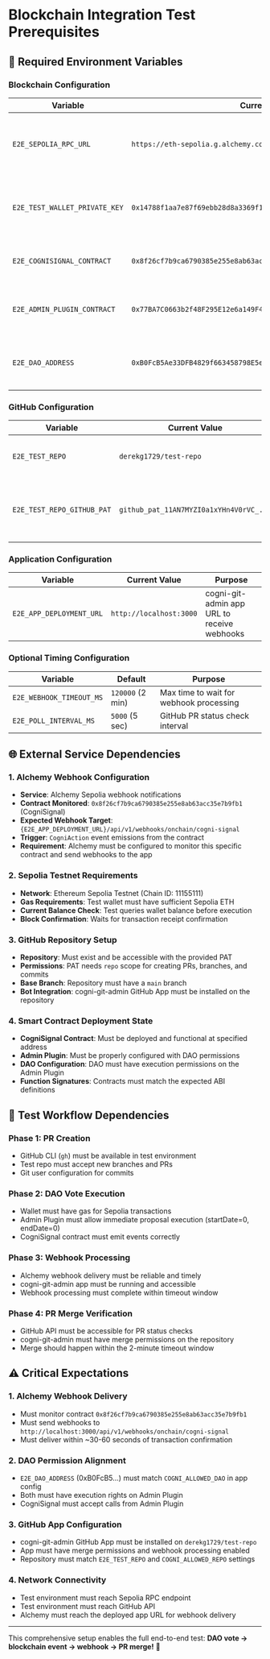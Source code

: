 # Blockchain Integration Test Prerequisites

## 🔧 Required Environment Variables

### Blockchain Configuration

| Variable | Current Value | Purpose |
|----------|---------------|---------|
| `E2E_SEPOLIA_RPC_URL` | `https://eth-sepolia.g.alchemy.com/v2/d-5ZoOLWfQQSzyHMauO3D` | Sepolia testnet RPC endpoint for blockchain interactions |
| `E2E_TEST_WALLET_PRIVATE_KEY` | `0x14788f1aa7e87f69ebb28d8a3369f1f55ffcfc3db349602f4041baaa0dde0ac1` | Test wallet private key (must have Sepolia ETH for gas) |
| `E2E_COGNISIGNAL_CONTRACT` | `0x8f26cf7b9ca6790385e255e8ab63acc35e7b9fb1` | CogniSignal contract address on Sepolia |
| `E2E_ADMIN_PLUGIN_CONTRACT` | `0x77BA7C0663b2f48F295E12e6a149F4882404B4ea` | Aragon Admin Plugin contract address |
| `E2E_DAO_ADDRESS` | `0xB0FcB5Ae33DFB4829f663458798E5e3843B21839` | DAO address that owns the Admin Plugin |

### GitHub Configuration  

| Variable | Current Value | Purpose |
|----------|---------------|---------|
| `E2E_TEST_REPO` | `derekg1729/test-repo` | GitHub repository for creating test PRs |
| `E2E_TEST_REPO_GITHUB_PAT` | `github_pat_11AN7MYZI0a1xYHn4V0rVC_...` | GitHub Personal Access Token with repo permissions |

### Application Configuration

| Variable | Current Value | Purpose |
|----------|---------------|---------|
| `E2E_APP_DEPLOYMENT_URL` | `http://localhost:3000` | cogni-git-admin app URL to receive webhooks |

### Optional Timing Configuration

| Variable | Default | Purpose |
|----------|---------|---------|
| `E2E_WEBHOOK_TIMEOUT_MS` | `120000` (2 min) | Max time to wait for webhook processing |
| `E2E_POLL_INTERVAL_MS` | `5000` (5 sec) | GitHub PR status check interval |

## 🌐 External Service Dependencies

### 1. Alchemy Webhook Configuration 

- **Service**: Alchemy Sepolia webhook notifications
- **Contract Monitored**: `0x8f26cf7b9ca6790385e255e8ab63acc35e7b9fb1` (CogniSignal)
- **Expected Webhook Target**: `{E2E_APP_DEPLOYMENT_URL}/api/v1/webhooks/onchain/cogni-signal`
- **Trigger**: `CogniAction` event emissions from the contract
- **Requirement**: Alchemy must be configured to monitor this specific contract and send webhooks to the app

### 2. Sepolia Testnet Requirements

- **Network**: Ethereum Sepolia Testnet (Chain ID: 11155111)
- **Gas Requirements**: Test wallet must have sufficient Sepolia ETH
- **Current Balance Check**: Test queries wallet balance before execution
- **Block Confirmation**: Waits for transaction receipt confirmation

### 3. GitHub Repository Setup

- **Repository**: Must exist and be accessible with the provided PAT
- **Permissions**: PAT needs `repo` scope for creating PRs, branches, and commits  
- **Base Branch**: Repository must have a `main` branch
- **Bot Integration**: cogni-git-admin GitHub App must be installed on the repository

### 4. Smart Contract Deployment State

- **CogniSignal Contract**: Must be deployed and functional at specified address
- **Admin Plugin**: Must be properly configured with DAO permissions
- **DAO Configuration**: DAO must have execution permissions on the Admin Plugin
- **Function Signatures**: Contracts must match the expected ABI definitions

## 🔄 Test Workflow Dependencies

### Phase 1: PR Creation

- GitHub CLI (`gh`) must be available in test environment
- Test repo must accept new branches and PRs
- Git user configuration for commits

### Phase 2: DAO Vote Execution  

- Wallet must have gas for Sepolia transactions
- Admin Plugin must allow immediate proposal execution (startDate=0, endDate=0)
- CogniSignal contract must emit events correctly

### Phase 3: Webhook Processing

- Alchemy webhook delivery must be reliable and timely
- cogni-git-admin app must be running and accessible
- Webhook processing must complete within timeout window

### Phase 4: PR Merge Verification

- GitHub API must be accessible for PR status checks
- cogni-git-admin must have merge permissions on the repository
- Merge should happen within the 2-minute timeout window

## ⚠️ Critical Expectations

### 1. Alchemy Webhook Delivery
- Must monitor contract `0x8f26cf7b9ca6790385e255e8ab63acc35e7b9fb1` 
- Must send webhooks to `http://localhost:3000/api/v1/webhooks/onchain/cogni-signal`
- Must deliver within ~30-60 seconds of transaction confirmation

### 2. DAO Permission Alignment
- `E2E_DAO_ADDRESS` (0xB0FcB5...) must match `COGNI_ALLOWED_DAO` in app config
- Both must have execution rights on Admin Plugin
- CogniSignal must accept calls from Admin Plugin

### 3. GitHub App Configuration
- cogni-git-admin GitHub App must be installed on `derekg1729/test-repo`
- App must have merge permissions and webhook processing enabled
- Repository must match `E2E_TEST_REPO` and `COGNI_ALLOWED_REPO` settings

### 4. Network Connectivity
- Test environment must reach Sepolia RPC endpoint
- Test environment must reach GitHub API  
- Alchemy must reach the deployed app URL for webhook delivery

---

This comprehensive setup enables the full end-to-end test: **DAO vote → blockchain event → webhook → PR merge!** 🎯